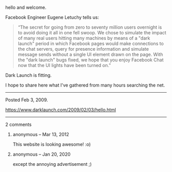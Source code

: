 hello and welcome.

Facebook Engineer Eugene Letuchy tells us:

> “The secret for going from zero to seventy million users overnight is to avoid doing it all in one fell swoop. We chose to simulate the impact of many real users hitting many machines by means of a "dark launch" period in which Facebook pages would make connections to the chat servers, query for presence information and simulate message sends without a single UI element drawn on the page. With the "dark launch" bugs fixed, we hope that you enjoy Facebook Chat now that the UI lights have been turned on.”

Dark Launch is fitting.

I hope to share here what I've gathered from many hours searching the net.

---

Posted Feb 3, 2009.

https://www.darklaunch.com/2009/02/03/hello.html

---

2 comments

<ol><li><div>

anonymous &ndash; Mar 13, 2012<div>

This website is looking awesome! :o)

</div></div></li><li><div>

anonymous &ndash; Jan 20, 2020<div>

except the annoying advertisement ;)

</div></div></li></ol>
